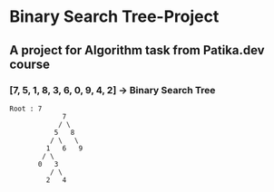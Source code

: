 # Binary Search Tree-Project

## A project for Algorithm task from Patika.dev course

### [7, 5, 1, 8, 3, 6, 0, 9, 4, 2] -> Binary Search Tree
    Root : 7
                 7
                / \
               5   8
              / \   \
             1   6   9
            / \
           0   3      
              / \
             2   4

       